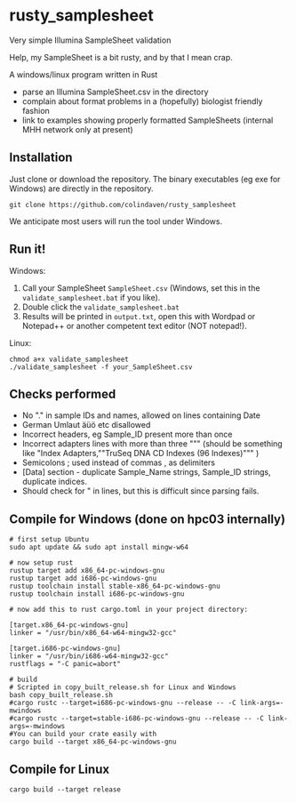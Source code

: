 # rusty_samplesheet
Very simple Illumina SampleSheet validation

Help, my SampleSheet is a bit rusty, and by that I mean crap.

A windows/linux program written in Rust
- parse an Illumina SampleSheet.csv in the directory
- complain about format problems in a (hopefully) biologist friendly fashion
- link to examples showing properly formatted SampleSheets (internal MHH network only at present)


## Installation

Just clone or download the repository. The binary executables (eg exe for Windows) are directly in the repository.
```
git clone https://github.com/colindaven/rusty_samplesheet
```

We anticipate most users will run the tool under Windows.



## Run it!
Windows: 
1. Call your SampleSheet `SampleSheet.csv` (Windows, set this in the `validate_samplesheet.bat` if you like). 
2. Double click the `validate_samplesheet.bat`
3. Results will be printed in `output.txt`, open this with Wordpad or Notepad++ or another competent text editor (NOT notepad!).  

Linux: 
```
chmod a+x validate_samplesheet
./validate_samplesheet -f your_SampleSheet.csv
```

## Checks performed
- No "." in sample IDs and names, allowed on lines containing Date
- German Umlaut äüö etc disallowed
- Incorrect headers, eg Sample_ID present more than once
- Incorrect adapters lines with more than three """ (should be something like "Index Adapters,""TruSeq DNA CD Indexes (96 Indexes)""" )
- Semicolons ; used instead of commas , as delimiters
- [Data] section - duplicate Sample_Name strings, Sample_ID strings, duplicate indices.
- Should check for " in lines, but this is difficult since parsing fails. 

## Compile for Windows (done on hpc03 internally)
```
# first setup Ubuntu
sudo apt update && sudo apt install mingw-w64

# now setup rust
rustup target add x86_64-pc-windows-gnu
rustup target add i686-pc-windows-gnu
rustup toolchain install stable-x86_64-pc-windows-gnu
rustup toolchain install i686-pc-windows-gnu

# now add this to rust cargo.toml in your project directory:

[target.x86_64-pc-windows-gnu]
linker = "/usr/bin/x86_64-w64-mingw32-gcc"

[target.i686-pc-windows-gnu]
linker = "/usr/bin/i686-w64-mingw32-gcc"
rustflags = "-C panic=abort"

# build 
# Scripted in copy_built_release.sh for Linux and Windows
bash copy_built_release.sh
#cargo rustc --target=i686-pc-windows-gnu --release -- -C link-args=-mwindows
#cargo rustc --target=stable-i686-pc-windows-gnu --release -- -C link-args=-mwindows
#You can build your crate easily with
cargo build --target x86_64-pc-windows-gnu

```


## Compile for Linux
```
cargo build --target release
```
